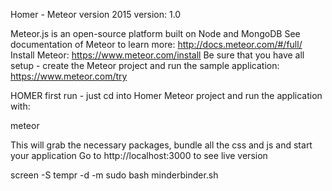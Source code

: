 Homer - Meteor version 2015
version: 1.0

Meteor.js is an open-source platform built on Node and MongoDB
See documentation of Meteor to learn more: http://docs.meteor.com/#/full/
Install Meteor: https://www.meteor.com/install
Be sure that you have all setup - create the Meteor project and run the sample application: https://www.meteor.com/try

HOMER first run - just cd into Homer Meteor project and run the application with:

meteor

This will grab the necessary packages, bundle all the css and js and start your application
Go to http://localhost:3000 to see live version

screen -S tempr -d -m sudo bash minderbinder.sh
